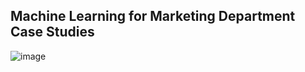 ## Machine Learning for Marketing Department Case Studies

![image](https://user-images.githubusercontent.com/37673834/169011316-46b70446-5056-4e82-a410-34667adff6e5.png)
